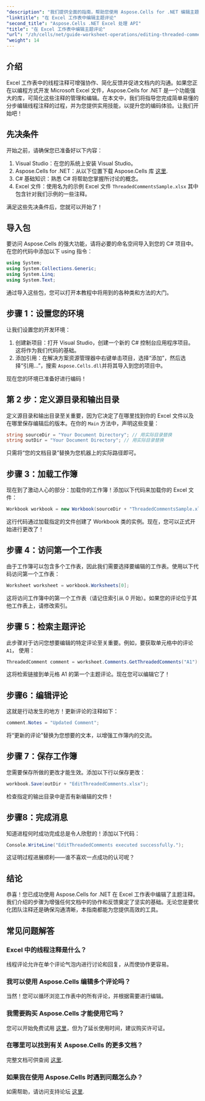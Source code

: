 ```yaml
---
"description": "我们提供全面的指南，帮助您使用 Aspose.Cells for .NET 编辑主题注释，充分释放 Excel 协作的潜力。本文提供了清晰的分步方法，帮助您增强 Excel 工作表中的沟通。"
"linktitle": "在 Excel 工作表中编辑主题评论"
"second_title": "Aspose.Cells .NET Excel 处理 API"
"title": "在 Excel 工作表中编辑主题评论"
"url": "/zh/cells/net/guide-worksheet-operations/editing-threaded-comments/"
"weight": 14
---
```


## 介绍

Excel 工作表中的线程注释可增强协作、简化反馈并促进文档内的沟通。如果您正在以编程方式开发 Microsoft Excel 文件，Aspose.Cells for .NET 是一个功能强大的库，可简化这些注释的管理和编辑。在本文中，我们将指导您完成简单易懂的分步编辑线程注释的过程，并为您提供实用技能，以提升您的编码体验。让我们开始吧！

## 先决条件
开始之前，请确保您已准备好以下内容：

1. Visual Studio：在您的系统上安装 Visual Studio。
2. Aspose.Cells for .NET：从以下位置下载 Aspose.Cells 库 [这里](https://releases。aspose.com/cells/net/).
3. C# 基础知识：熟悉 C# 将帮助您掌握所讨论的概念。
4. Excel 文件：使用名为的示例 Excel 文件 `ThreadedCommentsSample.xlsx` 其中包含针对我们示例的一些注释。

满足这些先决条件后，您就可以开始了！

## 导入包
要访问 Aspose.Cells 的强大功能，请将必要的命名空间导入到您的 C# 项目中。在您的代码中添加以下 using 指令：

```csharp
using System;
using System.Collections.Generic;
using System.Linq;
using System.Text;
```

通过导入这些包，您可以打开本教程中将用到的各种类和方法的大门。

## 步骤 1：设置您的环境
让我们设置您的开发环境：

1. 创建新项目：打开 Visual Studio，创建一个新的 C# 控制台应用程序项目。这将作为我们代码的基础。
2. 添加引用：在解决方案资源管理器中右键单击项目，选择“添加”，然后选择“引用...”，搜索 `Aspose.Cells.dll`并将其导入到您的项目中。

现在您的环境已准备好进行编码！

## 第 2 步：定义源目录和输出目录
定义源目录和输出目录至关重要，因为它决定了在哪里找到你的 Excel 文件以及在哪里保存编辑后的版本。在你的 `Main` 方法中，声明这些变量：

```csharp
string sourceDir = "Your Document Directory"; // 用实际目录替换
string outDir = "Your Document Directory"; // 用实际目录替换
```

只需将“您的文档目录”替换为您机器上的实际路径即可。

## 步骤 3：加载工作簿
现在到了激动人心的部分：加载你的工作簿！添加以下代码来加载你的 Excel 文件：

```csharp
Workbook workbook = new Workbook(sourceDir + "ThreadedCommentsSample.xlsx");
```

这行代码通过加载指定的文件创建了 Workbook 类的实例。现在，您可以正式开始进行更改了！

## 步骤 4：访问第一个工作表
由于工作簿可以包含多个工作表，因此我们需要选择要编辑的工作表。使用以下代码访问第一个工作表：

```csharp
Worksheet worksheet = workbook.Worksheets[0];
```

这将访问工作簿中的第一个工作表（请记住索引从 0 开始）。如果您的评论位于其他工作表上，请修改索引。

## 步骤 5：检索主题评论
此步骤对于访问您想要编辑的特定评论至关重要。例如，要获取单元格中的评论 `A1`， 使用：

```csharp
ThreadedComment comment = worksheet.Comments.GetThreadedComments("A1")[0];
```

这将检索链接到单元格 A1 的第一个主题评论。现在您可以编辑它了！

## 步骤6：编辑评论
这就是行动发生的地方！更新评论的注释如下：

```csharp
comment.Notes = "Updated Comment";
```

将“更新的评论”替换为您想要的文本，以增强工作簿内的交流。

## 步骤 7：保存工作簿
您需要保存所做的更改才能生效。添加以下行以保存更改：

```csharp
workbook.Save(outDir + "EditThreadedComments.xlsx");
```

检查指定的输出目录中是否有新编辑的文件！

## 步骤8：完成消息
知道进程何时成功完成总是令人欣慰的！添加以下代码：

```csharp
Console.WriteLine("EditThreadedComments executed successfully.");
```

这证明过程进展顺利——谁不喜欢一点成功的认可呢？

## 结论
恭喜！您已成功使用 Aspose.Cells for .NET 在 Excel 工作表中编辑了主题注释。我们介绍的步骤为增强任何文档中的协作和反馈奠定了坚实的基础。无论您是要优化团队注释还是确保沟通清晰，本指南都能为您提供高效的工具。

## 常见问题解答

### Excel 中的线程注释是什么？
线程评论允许在单个评论气泡内进行讨论和回复，从而使协作更容易。

### 我可以使用 Aspose.Cells 编辑多个评论吗？
当然！您可以循环浏览工作表中的所有评论，并根据需要进行编辑。

### 我需要购买 Aspose.Cells 才能使用它吗？
您可以开始免费试用 [这里](https://releases.aspose.com/)，但为了延长使用时间，建议购买许可证。

### 在哪里可以找到有关 Aspose.Cells 的更多文档？
完整文档可供查阅 [这里](https://reference。aspose.com/cells/net/).

### 如果我在使用 Aspose.Cells 时遇到问题怎么办？
如需帮助，请访问支持论坛 [这里](https://forum。aspose.com/c/cells/9).